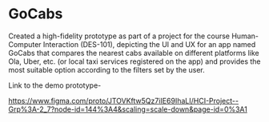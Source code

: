 # GoCabs
Created a high-fidelity prototype as part of a project for the course Human-Computer Interaction (DES-101), depicting the UI and UX for an app named GoCabs that compares the nearest cabs available on different platforms like Ola, Uber, etc. (or local taxi services registered on the app) and provides the most suitable option according to the filters set by the user.

Link to the demo prototype-

https://www.figma.com/proto/JTOVKftw5Qz7iIE69IhaLI/HCI-Project--Grp%3A-2_7?node-id=144%3A4&scaling=scale-down&page-id=0%3A1
